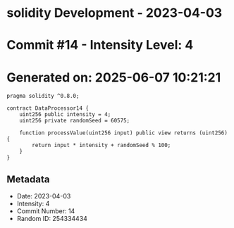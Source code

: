 ﻿# solidity Development - 2023-04-03
# Commit #14 - Intensity Level: 4
# Generated on: 2025-06-07 10:21:21
```solidity
pragma solidity ^0.8.0;

contract DataProcessor14 {
    uint256 public intensity = 4;
    uint256 private randomSeed = 60575;

    function processValue(uint256 input) public view returns (uint256) {
        return input * intensity + randomSeed % 100;
    }
}
```
## Metadata
- Date: 2023-04-03
- Intensity: 4
- Commit Number: 14
- Random ID: 254334434
